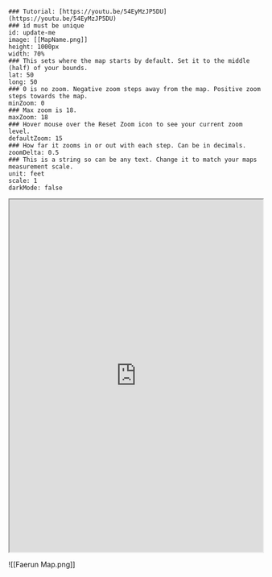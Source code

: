 ```leaflet  
### Tutorial: [https://youtu.be/54EyMzJP5DU](https://youtu.be/54EyMzJP5DU)  
### id must be unique  
id: update-me  
image: [[MapName.png]]  
height: 1000px  
width: 70%  
### This sets where the map starts by default. Set it to the middle (half) of your bounds.  
lat: 50  
long: 50  
### 0 is no zoom. Negative zoom steps away from the map. Positive zoom steps towards the map.  
minZoom: 0  
### Max zoom is 18.  
maxZoom: 18  
### Hover mouse over the Reset Zoom icon to see your current zoom level.  
defaultZoom: 15  
### How far it zooms in or out with each step. Can be in decimals.  
zoomDelta: 0.5  
### This is a string so can be any text. Change it to match your maps measurement scale.  
unit: feet  
scale: 1  
darkMode: false  
```




<iframe  
height = 700  
width = 100%  
padding = 0 0  
margins = 0 0  
src="https://docs.google.com/spreadsheets/d/1JfzceDuKyyqN9GbBA9ieT7Sfyun9dxz9tglJwxAU2LQ/edit?usp=sharing"></iframe>



![[Faerun Map.png]]